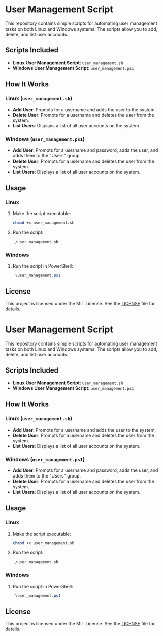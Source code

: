 # User Management Script

This repository contains simple scripts for automating user management tasks on both Linux and Windows systems. The scripts allow you to add, delete, and list user accounts.

## Scripts Included

- **Linux User Management Script**: `user_management.sh`
- **Windows User Management Script**: `user_management.ps1`

## How It Works

### Linux (`user_management.sh`)

- **Add User**: Prompts for a username and adds the user to the system.
- **Delete User**: Prompts for a username and deletes the user from the system.
- **List Users**: Displays a list of all user accounts on the system.

### Windows (`user_management.ps1`)

- **Add User**: Prompts for a username and password, adds the user, and adds them to the "Users" group.
- **Delete User**: Prompts for a username and deletes the user from the system.
- **List Users**: Displays a list of all user accounts on the system.

## Usage

### Linux

1. Make the script executable:
    ```bash
    chmod +x user_management.sh
    ```
2. Run the script:
    ```bash
    ./user_management.sh
    ```

### Windows

1. Run the script in PowerShell:
    ```powershell
    .\user_management.ps1
    ```

## License

This project is licensed under the MIT License. See the [LICENSE](LICENSE) file for details.
# User Management Script

This repository contains simple scripts for automating user management tasks on both Linux and Windows systems. The scripts allow you to add, delete, and list user accounts.

## Scripts Included

- **Linux User Management Script**: `user_management.sh`
- **Windows User Management Script**: `user_management.ps1`

## How It Works

### Linux (`user_management.sh`)

- **Add User**: Prompts for a username and adds the user to the system.
- **Delete User**: Prompts for a username and deletes the user from the system.
- **List Users**: Displays a list of all user accounts on the system.

### Windows (`user_management.ps1`)

- **Add User**: Prompts for a username and password, adds the user, and adds them to the "Users" group.
- **Delete User**: Prompts for a username and deletes the user from the system.
- **List Users**: Displays a list of all user accounts on the system.

## Usage

### Linux

1. Make the script executable:
    ```bash
    chmod +x user_management.sh
    ```
2. Run the script:
    ```bash
    ./user_management.sh
    ```

### Windows

1. Run the script in PowerShell:
    ```powershell
    .\user_management.ps1
    ```

## License

This project is licensed under the MIT License. See the [LICENSE](LICENSE) file for details.
